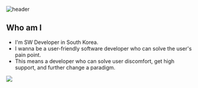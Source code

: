 ![header](https://capsule-render.vercel.app/api?type=wave&color=auto&height=300&section=header&text=console.log(jeilJeong.getTIL())&fontSize=90)

## Who am I

- I'm SW Developer in South Korea.
- I wanna be a user-friendly software developer who can solve the user's pain point.
- This means a developer who can solve user discomfort, get high support, and further change a paradigm.

<img src="https://img.shields.io/badge/Android-3DDC84?style=flat-square&logo=Android&logoColor=white"/>
